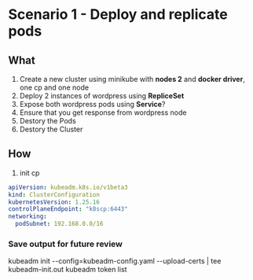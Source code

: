 # Scenario 1 - Deploy and replicate pods

## What

1. Create a new cluster using minikube with **nodes 2** and **docker driver**, one cp and one node
3. Deploy 2 instances of wordpress using **RepliceSet**
4. Expose both wordpress pods using **Service**? 
5. Ensure that you get response from wordpress node
6. Destory the Pods
7. Destory the Cluster

## How

1. init cp

```yaml
apiVersion: kubeadm.k8s.io/v1beta3
kind: ClusterConfiguration
kubernetesVersion: 1.25.16
controlPlaneEndpoint: "k8scp:6443"
networking:
  podSubnet: 192.168.0.0/16
```

### Save output for future review
kubeadm init --config=kubeadm-config.yaml --upload-certs | tee kubeadm-init.out
kubeadm token list